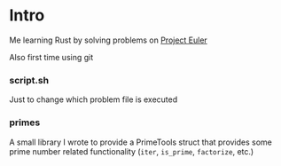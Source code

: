 # Intro

Me learning Rust by solving problems on [Project Euler](https://www.projecteuler.net)

Also first time using git

### script.sh
Just to change which problem file is executed

### primes
A small library I wrote to provide a PrimeTools struct that provides some prime number related functionality (```iter```, ```is_prime```, ```factorize```, etc.)
